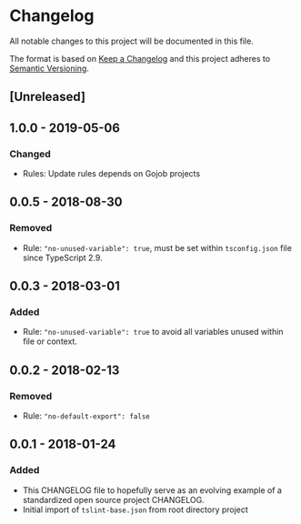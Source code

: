# Changelog

All notable changes to this project will be documented in this file.

The format is based on [Keep a Changelog](http://keepachangelog.com/en/1.0.0/)
and this project adheres to [Semantic Versioning](http://semver.org/spec/v2.0.0.html).

## [Unreleased]

## 1.0.0 - 2019-05-06

### Changed

- Rules: Update rules depends on Gojob projects

## 0.0.5 - 2018-08-30

### Removed

- Rule: `"no-unused-variable": true`, must be set within `tsconfig.json` file since TypeScript 2.9.

## 0.0.3 - 2018-03-01

### Added

- Rule: `"no-unused-variable": true` to avoid all variables unused within file or context.

## 0.0.2 - 2018-02-13

### Removed

- Rule: `"no-default-export": false`

## 0.0.1 - 2018-01-24

### Added

- This CHANGELOG file to hopefully serve as an evolving example of a
  standardized open source project CHANGELOG.
- Initial import of `tslint-base.json` from root directory project
